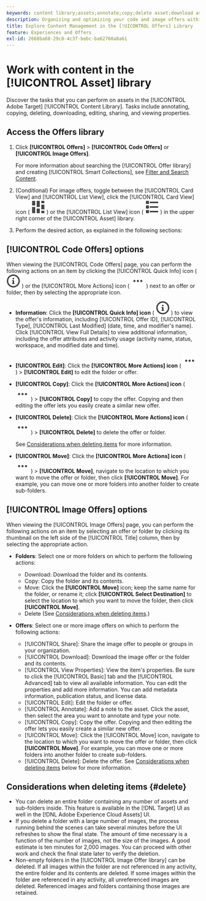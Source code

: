 ```yaml
---
keywords: content library;assets;annotate;copy;delete asset;download asset;edit content;share card;view content properties
description: Organizing and optimizing your code and image offers within the [!UICONTROL Offers] library.
title: Explore Content Management in the [!UICONTROL Offers] Library
feature: Experiences and Offers
exl-id: 2668ba68-29c8-4c3f-bebc-ba62760a8a61
---
```

# Work with content in the [!UICONTROL Asset] library

Discover the tasks that you can perform on assets in the [!UICONTROL Adobe Target] [!UICONTROL Content Library]. Tasks include annotating, copying, deleting, downloading, editing, sharing, and viewing properties.

## Access the Offers library

1. Click **[!UICONTROL Offers]** > **[!UICONTROL Code Offers]** or **[!UICONTROL Image Offers]**.

   For more information about searching the [!UICONTROL Offer library] and creating [!UICONTROL Smart Collections], see [Filter and Search Content](/help/main/c-experiences/c-manage-content/filter-and-search-content.md#concept_3B59B8F025BF4CEA82ECC5199D365276). 

1. (Conditional) For image offers, toggle between the [!UICONTROL Card View] and [!UICONTROL List View], click the [!UICONTROL Card View] icon ( ![Card view icon](/help/main/assets/icons/ViewCard.svg) ) or the [!UICONTROL List View] icon ( ![List view icon](/help/main/assets/icons/ViewList.svg) ) in the upper right corner of the [!UICONTROL Asset] library. 

1. Perform the desired action, as explained in the following sections:

## [!UICONTROL Code Offers] options

When viewing the [!UICONTROL Code Offers] page, you can perform the following actions on an item by clicking the [!UICONTROL Quick Info] icon ( ![Quick Info icon](/help/main/assets/icons/InfoOutline.svg) ) or the [!UICONTROL More Actions] icon ( ![More Actions icon](/help/main/assets/icons/MoreSmallList.svg) ) next to an offer or folder, then by selecting the appropriate icon.

* **Information**: Click the **[!UICONTROL Quick Info] icon** ( ![Quick Info icon](/help/main/assets/icons/InfoOutline.svg) ) to view the offer's information, including [!UICONTROL Offer ID], [!UICONTROL Type], [!UICONTROL Last Modified] (date, time, and modifier's name). Click [!UICONTROL View Full Details] to view additional information, including the offer attributes and activity usage (activity name, status, workspace, and modified date and time).
* **[!UICONTROL Edit]**: Click the **[!UICONTROL More Actions] icon** ( ![More Actions icon](/help/main/assets/icons/MoreSmallList.svg) ) > **[!UICONTROL Edit]** to edit the folder or offer.
* **[!UICONTROL Copy]**: Click the **[!UICONTROL More Actions] icon** ( ![More Actions icon](/help/main/assets/icons/MoreSmallList.svg) ) > **[!UICONTROL Copy]** to copy the offer. Copying and then editing the offer lets you easily create a similar new offer.
* **[!UICONTROL Delete]**: Click the **[!UICONTROL More Actions] icon** ( ![More Actions icon](/help/main/assets/icons/MoreSmallList.svg) ) > **[!UICONTROL Delete]** to delete the offer or folder. 

  See [Considerations when deleting items](#delete) for more information.

* **[!UICONTROL Move]**: Click the **[!UICONTROL More Actions] icon** ( ![More Actions icon](/help/main/assets/icons/MoreSmallList.svg) ) > **[!UICONTROL Move]**, navigate to the location to which you want to move the offer or folder, then click **[!UICONTROL Move]**. For example, you can move one or more folders into another folder to create sub-folders.

## [!UICONTROL Image Offers] options

When viewing the [!UICONTROL Image Offers] page, you can perform the following actions on an item by selecting an offer or folder by clicking its thumbnail on the left side of the [!UICONTROL Title] column, then by selecting the appropriate action.

* **Folders**: Select one or more folders on which to perform the following actions:

  * Download: Download the folder and its contents.
  * Copy: Copy the folder and its contents.
  * Move: Click the **[!UICONTROL Move]** icon; keep the same name for the folder, or rename it; click **[!UICONTROL Select Destination]** to select the location to which you want to move the folder, then click **[!UICONTROL Move]**.
  * Delete (See [Considerations when deleting items](#delete).)

* **Offers**: Select one or more image offers on which to perform the following actions:

  * [!UICONTROL Share]: Share the image offer to people or groups in your organization.
  * [!UICONTROL Download]: Download the image offer or the folder and its contents.
  * [!UICONTROL View Properties]: View the item's properties. Be sure to click the [!UICONTROL Basic] tab and the [!UICONTROL Advanced] tab to view all available information. You can edit the properties and add more information. You can add metadata information, publication status, and license data.
  * [!UICONTROL Edit]: Edit the folder or offer.
  * [!UICONTROL Annotate]: Add a note to the asset. Click the asset, then select the area you want to annotate and type your note.
  * [!UICONTROL Copy]: Copy the offer. Copying and then editing the offer lets you easily create a similar new offer.
  * [!UICONTROL Move]: Click the [!UICONTROL Move] icon, navigate to the location to which you want to move the offer or folder, then click **[!UICONTROL Move]**. For example, you can move one or more folders into another folder to create sub-folders.
  * [!UICONTROL Delete]: Delete the offer. See [Considerations when deleting items](#delete) below for more information.

## Considerations when deleting items {#delete}

* You can delete an entire folder containing any number of assets and sub-folders inside. This feature is available in the [!DNL Target] UI as well in the [!DNL Adobe Experience Cloud Assets] UI.
* If you delete a folder with a large number of images, the process running behind the scenes can take several minutes before the UI refreshes to show the final state. The amount of time necessary is a function of the number of images, not the size of the images. A good estimate is ten minutes for 2,000 images. You can proceed with other work and check the final state later to verify the deletion.
* Non-empty folders in the [!UICONTROL Image Offer library] can be deleted. If all images within the folder are not referenced in any activity, the entire folder and its contents are deleted. If some images within the folder are referenced in any activity, all unreferenced images are deleted. Referenced images and folders containing those images are retained.